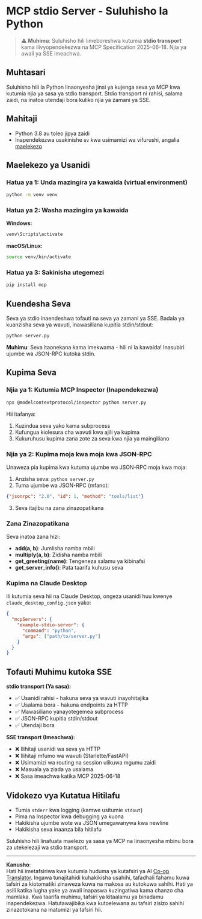 <!--
CO_OP_TRANSLATOR_METADATA:
{
  "original_hash": "68cd055621b3370948a5a1dff7bedc9a",
  "translation_date": "2025-08-26T20:35:41+00:00",
  "source_file": "03-GettingStarted/05-stdio-server/solution/python/README.md",
  "language_code": "sw"
}
-->
# MCP stdio Server - Suluhisho la Python

> **⚠️ Muhimu**: Suluhisho hili limeboreshwa kutumia **stdio transport** kama ilivyopendekezwa na MCP Specification 2025-06-18. Njia ya awali ya SSE imeachwa.

## Muhtasari

Suluhisho hili la Python linaonyesha jinsi ya kujenga seva ya MCP kwa kutumia njia ya sasa ya stdio transport. Stdio transport ni rahisi, salama zaidi, na inatoa utendaji bora kuliko njia ya zamani ya SSE.

## Mahitaji

- Python 3.8 au toleo jipya zaidi
- Inapendekezwa usakinishe `uv` kwa usimamizi wa vifurushi, angalia [maelekezo](https://docs.astral.sh/uv/#highlights)

## Maelekezo ya Usanidi

### Hatua ya 1: Unda mazingira ya kawaida (virtual environment)

```bash
python -m venv venv
```

### Hatua ya 2: Washa mazingira ya kawaida

**Windows:**
```bash
venv\Scripts\activate
```

**macOS/Linux:**
```bash
source venv/bin/activate
```

### Hatua ya 3: Sakinisha utegemezi

```bash
pip install mcp
```

## Kuendesha Seva

Seva ya stdio inaendeshwa tofauti na seva ya zamani ya SSE. Badala ya kuanzisha seva ya wavuti, inawasiliana kupitia stdin/stdout:

```bash
python server.py
```

**Muhimu**: Seva itaonekana kama imekwama - hili ni la kawaida! Inasubiri ujumbe wa JSON-RPC kutoka stdin.

## Kupima Seva

### Njia ya 1: Kutumia MCP Inspector (Inapendekezwa)

```bash
npx @modelcontextprotocol/inspector python server.py
```

Hii itafanya:
1. Kuzindua seva yako kama subprocess
2. Kufungua kiolesura cha wavuti kwa ajili ya kupima
3. Kukuruhusu kupima zana zote za seva kwa njia ya maingiliano

### Njia ya 2: Kupima moja kwa moja kwa JSON-RPC

Unaweza pia kupima kwa kutuma ujumbe wa JSON-RPC moja kwa moja:

1. Anzisha seva: `python server.py`
2. Tuma ujumbe wa JSON-RPC (mfano):

```json
{"jsonrpc": "2.0", "id": 1, "method": "tools/list"}
```

3. Seva itajibu na zana zinazopatikana

### Zana Zinazopatikana

Seva inatoa zana hizi:

- **add(a, b)**: Jumlisha namba mbili
- **multiply(a, b)**: Zidisha namba mbili  
- **get_greeting(name)**: Tengeneza salamu ya kibinafsi
- **get_server_info()**: Pata taarifa kuhusu seva

### Kupima na Claude Desktop

Ili kutumia seva hii na Claude Desktop, ongeza usanidi huu kwenye `claude_desktop_config.json` yako:

```json
{
  "mcpServers": {
    "example-stdio-server": {
      "command": "python",
      "args": ["path/to/server.py"]
    }
  }
}
```

## Tofauti Muhimu kutoka SSE

**stdio transport (Ya sasa):**
- ✅ Usanidi rahisi - hakuna seva ya wavuti inayohitajika
- ✅ Usalama bora - hakuna endpoints za HTTP
- ✅ Mawasiliano yanayotegemea subprocess
- ✅ JSON-RPC kupitia stdin/stdout
- ✅ Utendaji bora

**SSE transport (Imeachwa):**
- ❌ Ilihitaji usanidi wa seva ya HTTP
- ❌ Ilihitaji mfumo wa wavuti (Starlette/FastAPI)
- ❌ Usimamizi wa routing na session ulikuwa mgumu zaidi
- ❌ Masuala ya ziada ya usalama
- ❌ Sasa imeachwa katika MCP 2025-06-18

## Vidokezo vya Kutatua Hitilafu

- Tumia `stderr` kwa logging (kamwe usitumie `stdout`)
- Pima na Inspector kwa debugging ya kuona
- Hakikisha ujumbe wote wa JSON umegawanywa kwa newline
- Hakikisha seva inaanza bila hitilafu

Suluhisho hili linafuata maelezo ya sasa ya MCP na linaonyesha mbinu bora za utekelezaji wa stdio transport.

---

**Kanusho**:  
Hati hii imetafsiriwa kwa kutumia huduma ya kutafsiri ya AI [Co-op Translator](https://github.com/Azure/co-op-translator). Ingawa tunajitahidi kuhakikisha usahihi, tafadhali fahamu kuwa tafsiri za kiotomatiki zinaweza kuwa na makosa au kutokuwa sahihi. Hati ya asili katika lugha yake ya awali inapaswa kuzingatiwa kama chanzo cha mamlaka. Kwa taarifa muhimu, tafsiri ya kitaalamu ya binadamu inapendekezwa. Hatutawajibika kwa kutoelewana au tafsiri zisizo sahihi zinazotokana na matumizi ya tafsiri hii.